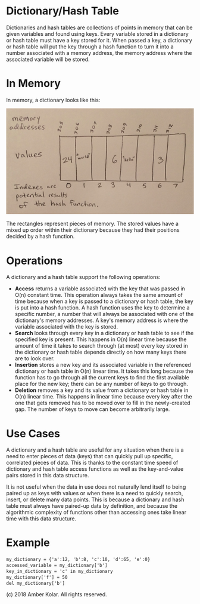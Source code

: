 # Dictionary/Hash Table

Dictionaries and hash tables are collections of points in memory that can be given variables and found using keys. Every variable stored in a dictionary or hash table must have a key stored for it. When passed a key, a dictionary or hash table will put the key through a hash function to turn it into a number associated with a memory address, the memory address where the associated variable will be stored.

# In Memory

In memory, a dictionary looks like this:

![Image of Dictionary in Memory](images/dictionary_memory.JPG)

The rectangles represent pieces of memory. The stored values have a mixed up order within their dictionary because they had their positions decided by a hash function.

# Operations

A dictionary and a hash table support the following operations:

* **Access** returns a variable associated with the key that was passed in O(n) constant time. This operation always takes the same amount of time because when a key is passed to a dictionary or hash table, the key is put into a hash function. A hash function uses the key to determine a specific number, a number that will always be associated with one of the dictionary's memory addresses. A key's memory address is where the variable associated with the key is stored.
* **Search** looks through every key in a dictionary or hash table to see if the specified key is present. This happens in O(n) linear time because the amount of time it takes to search through (at most) every key stored in the dictionary or hash table depends directly on how many keys there are to look over.
* **Insertion** stores a new key and its associated variable in the referenced dictionary or hash table in O(n) linear time. It takes this long because the function has to go through all the current keys to find the first available place for the new key; there can be any number of keys to go through.
* **Deletion** removes a key and its value from a dictionary or hash table in O(n) linear time. This happens in linear time because every key after the one that gets removed has to be moved over to fill in the newly-created gap. The number of keys to move can become arbitrarily large.

# Use Cases

A dictionary and a hash table are useful for any situation when there is a need to enter pieces of data (keys) that can quickly pull up specific, correlated pieces of data. This is thanks to the constant time speed of dictionary and hash table access functions as well as the key-and-value pairs stored in this data structure.

It is not useful when the data in use does not naturally lend itself to being paired up as keys with values or when there is a need to quickly search, insert, or delete many data points. This is because a dictionary and hash table must always have paired-up data by definition, and because the algorithmic complexity of functions other than accessing ones take linear time with this data structure.

# Example

```
my_dictionary = {'a':12, 'b':8, 'c':10, 'd':65, 'e':0}
accessed_variable = my_dictionary['b']
key_in_dictionary = 'c' in my_dictionary
my_dictionary['f'] = 50
del my_dictionary['b']
```

(c) 2018 Amber Kolar. All rights reserved.